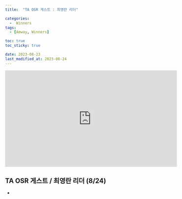 ```yaml
---
title:  "TA OSR 게스트 : 최영란 리더" 

categories:
  -  Winners
tags:
  - [Amway, Winners]

toc: true
toc_sticky: true

date: 2023-08-23
last_modified_at: 2023-08-24
---
```



<iframe width="560" height="315" src="https://www.youtube.com/embed/sWJ7UiKva44?si=Sq0uP3vFy0CcKGNk" title="YouTube video player" frameborder="0" allow="accelerometer; autoplay; clipboard-write; encrypted-media; gyroscope; picture-in-picture; web-share" allowfullscreen></iframe>


## TA OSR 게스트 / 최영란 리더 (8/24)

+ 